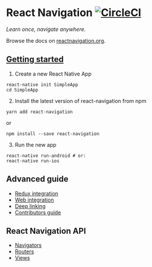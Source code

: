 # React Navigation [![CircleCI](https://circleci.com/gh/react-community/react-navigation/tree/master.svg?style=svg&circle-token=622fcb1d78413084c2f44699ed2104246a177485)](https://circleci.com/gh/react-community/react-navigation/tree/master) 

*Learn once, navigate anywhere.*

Browse the docs on [reactnavigation.org](https://navigate:navigate@reactnavigation.org/).

## [Getting started](https://reactnavigation.org/docs/intro/)

1. Create a new React Native App
  ```
  react-native init SimpleApp
  cd SimpleApp
  ```

2. Install the latest version of react-navigation from npm
  ```
  yarn add react-navigation
  ```
  or
  ```
  npm install --save react-navigation
  ```

3. Run the new app
  ```
  react-native run-android # or:
  react-native run-ios
  ```

## Advanced guide

- [Redux integration](https://reactnavigation.org/docs/guides/redux)
- [Web integration](https://reactnavigation.org/docs/guides/web)
- [Deep linking](https://reactnavigation.org/docs/guides/linking)
- [Contributors guide](https://reactnavigation.org/docs/guides/contributors)

## React Navigation API

- [Navigators](https://reactnavigation.org/docs/navigators/)
- [Routers](https://reactnavigation.org/docs/routers/)
- [Views](https://reactnavigation.org/docs/views/)

